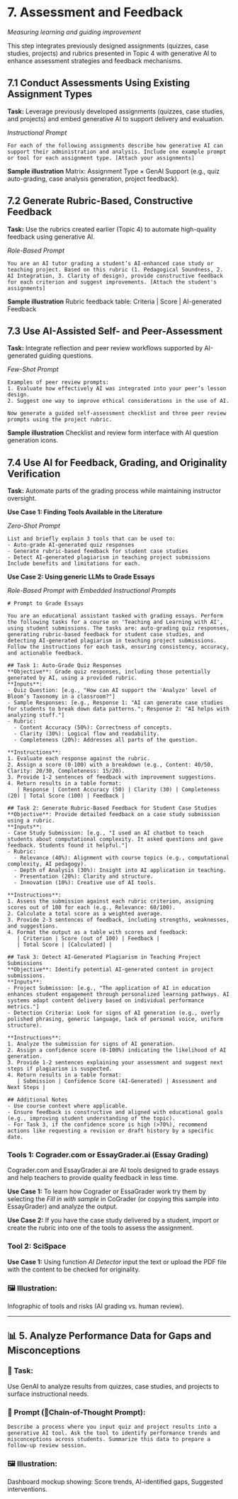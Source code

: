 
# 7. Assessment and Feedback  
_Measuring learning and guiding improvement_

This step integrates previously designed assignments (quizzes, case studies, projects) and rubrics presented in Topic 4 with generative AI to enhance assessment strategies and feedback mechanisms.

## 7.1 Conduct Assessments Using Existing Assignment Types

**Task:**
Leverage previously developed assignments (quizzes, case studies, and projects) and embed generative AI to support delivery and evaluation.

*Instructional Prompt*
```
For each of the following assignments describe how generative AI can support their administration and analysis. Include one example prompt or tool for each assignment type. [Attach your assignments]
```

**Sample illustration** Matrix: Assignment Type × GenAI Support (e.g., quiz auto-grading, case analysis generation, project feedback).

## 7.2 Generate Rubric-Based, Constructive Feedback

**Task:**
Use the rubrics created earlier (Topic 4) to automate high-quality feedback using generative AI.

*Role-Based Prompt*
```
You are an AI tutor grading a student’s AI-enhanced case study or teaching project. Based on this rubric (1. Pedagogical Soundness, 2. AI Integration, 3. Clarity of design), provide constructive feedback for each criterion and suggest improvements. [Attach the student's assignments]
```

**Sample illustration** Rubric feedback table: Criteria | Score | AI-generated Feedback

## 7.3 Use AI-Assisted Self- and Peer-Assessment

**Task:**
Integrate reflection and peer review workflows supported by AI-generated guiding questions.

*Few-Shot Prompt*
```
Examples of peer review prompts:
1. Evaluate how effectively AI was integrated into your peer’s lesson design.
2. Suggest one way to improve ethical considerations in the use of AI.

Now generate a guided self-assessment checklist and three peer review prompts using the project rubric.
```

**Sample illustration** Checklist and review form interface with AI question generation icons.

## 7.4 Use AI for Feedback, Grading, and Originality Verification

**Task:**
Automate parts of the grading process while maintaining instructor oversight.

**Use Case 1: Finding Tools Available in the Literature**

*Zero-Shot Prompt*
```
List and briefly explain 3 tools that can be used to:
- Auto-grade AI-generated quiz responses
- Generate rubric-based feedback for student case studies
- Detect AI-generated plagiarism in teaching project submissions
Include benefits and limitations for each.
```

**Use Case 2: Using generic LLMs to Grade Essays**

*Role-Based Prompt with Embedded Instructional Prompts*
```
# Prompt to Grade Essays

You are an educational assistant tasked with grading essays. Perform the following tasks for a course on 'Teaching and Learning with AI', using student submissions. The tasks are: auto-grading quiz responses, generating rubric-based feedback for student case studies, and detecting AI-generated plagiarism in teaching project submissions. Follow the instructions for each task, ensuring consistency, accuracy, and actionable feedback.

## Task 1: Auto-Grade Quiz Responses
**Objective**: Grade quiz responses, including those potentially generated by AI, using a provided rubric.
**Inputs**:
- Quiz Question: [e.g., "How can AI support the 'Analyze' level of Bloom’s Taxonomy in a classroom?"]
- Sample Responses: [e.g., Response 1: "AI can generate case studies for students to break down data patterns."; Response 2: "AI helps with analyzing stuff."]
- Rubric:
  - Content Accuracy (50%): Correctness of concepts.
  - Clarity (30%): Logical flow and readability.
  - Completeness (20%): Addresses all parts of the question.

**Instructions**:
1. Evaluate each response against the rubric.
2. Assign a score (0-100) with a breakdown (e.g., Content: 40/50, Clarity: 20/30, Completeness: 15/20).
3. Provide 1-2 sentences of feedback with improvement suggestions.
4. Return results in a table format:
   | Response | Content Accuracy (50) | Clarity (30) | Completeness (20) | Total Score (100) | Feedback |

## Task 2: Generate Rubric-Based Feedback for Student Case Studies
**Objective**: Provide detailed feedback on a case study submission using a rubric.
**Inputs**:
- Case Study Submission: [e.g., "I used an AI chatbot to teach students about computational complexity. It asked questions and gave feedback. Students found it helpful."]
- Rubric:
  - Relevance (40%): Alignment with course topics (e.g., computational complexity, AI pedagogy).
  - Depth of Analysis (30%): Insight into AI application in teaching.
  - Presentation (20%): Clarity and structure.
  - Innovation (10%): Creative use of AI tools.

**Instructions**:
1. Assess the submission against each rubric criterion, assigning scores out of 100 for each (e.g., Relevance: 60/100).
2. Calculate a total score as a weighted average.
3. Provide 2-3 sentences of feedback, including strengths, weaknesses, and suggestions.
4. Format the output as a table with scores and feedback:
   | Criterion | Score (out of 100) | Feedback |
   | Total Score | [Calculated] |

## Task 3: Detect AI-Generated Plagiarism in Teaching Project Submissions
**Objective**: Identify potential AI-generated content in project submissions.
**Inputs**:
- Project Submission: [e.g., "The application of AI in education enhances student engagement through personalized learning pathways. AI systems adapt content delivery based on individual performance metrics."]
- Detection Criteria: Look for signs of AI generation (e.g., overly polished phrasing, generic language, lack of personal voice, uniform structure).

**Instructions**:
1. Analyze the submission for signs of AI generation.
2. Assign a confidence score (0-100%) indicating the likelihood of AI generation.
3. Provide 1-2 sentences explaining your assessment and suggest next steps if plagiarism is suspected.
4. Return results in a table format:
   | Submission | Confidence Score (AI-Generated) | Assessment and Next Steps |

## Additional Notes
- Use course context where applicable.
- Ensure feedback is constructive and aligned with educational goals (e.g., improving student understanding of the topic).
- For Task 3, if the confidence score is high (>70%), recommend actions like requesting a revision or draft history by a specific date.
```

### Tools 1: Cograder.com or EssayGrader.ai (Essay Grading)
Cograder.com and EssayGrader.ai are AI tools designed to grade essays and help teachers to provide quality feedback in less time.

**Use Case 1:** To learn how Cograder or EssaGrader work try them by selecting the *Fill in with sample* in CoGrader (or copying this sample into EssayGrader) and analyze the output.

**Use Case 2:** If you have the case study delivered by a student, import or create the rubric into one of the tools to assess the assignment.

### Tool 2: SciSpace

**Use Case 1:** Using function *AI Detector* input the text or upload the PDF file with the content to be checked for originality.

### 🖼 Illustration:
Infographic of tools and risks (AI grading vs. human review).

---

## 📊 5. Analyze Performance Data for Gaps and Misconceptions

### 📌 Task:
Use GenAI to analyze results from quizzes, case studies, and projects to surface instructional needs.

### 🧠 Prompt (🔹Chain-of-Thought Prompt):
```
Describe a process where you input quiz and project results into a generative AI tool. Ask the tool to identify performance trends and misconceptions across students. Summarize this data to prepare a follow-up review session.
```

### 🖼 Illustration:
Dashboard mockup showing: Score trends, AI-identified gaps, Suggested interventions.
